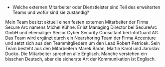 * Welche externen Mitarbeiter oder Dienstleister sind Teil des erweiterten Teams und wofür sind sie zuständig?

Mein Team besitzt aktuell einen festen externen Mitarbeiter der Firma Secure Arc namens Michel Kühne. Er ist Managing Director bei SecureArc GmbH 
und ehemaliger Senior Cyber Security Consultant bei InfoGuard AG. Das Team wird ergänzt durch ein Nearshoring Team der Firma Accenture und
setzt sich aus den Teammitgliedern um den Lead Robert Petricek. Sein Team besteht aus den Mitarbeitern Marek Baran, Martin Karol und Jaroslav Ducko.
 Die Mitarbeiter sprechen alle Englisch. Manche verstehen ein bisschen Deutsch, aber die sicherste Art der Kommunikation ist Englisch.
